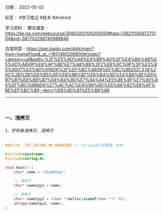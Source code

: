 日期： 2022-05-02

标签： #学习笔记 #技术 #Android 

学习资料： 
腾讯课堂 - https://ke.qq.com/webcourse/3060320/105200059#taid=13821114567275104&vid=387702298740988846

百度网盘 - https://pan.baidu.com/disk/main?from=homeFlow&_at_=1651480206800#/index?category=all&path=%2F%E5%AD%A6%E4%B9%A0%2F%E4%BA%AB%E5%AD%A6VIP%E8%AF%BE%E7%A8%8B%2F2%E6%9C%9F%2F%E3%80%9007%E3%80%91NDK%2F%EF%BC%8809%EF%BC%892021.3.14%20C%2B%2B%E6%B5%85%E6%8B%B7%E8%B4%9D%E4%B8%8E%E6%B7%B1%E6%8B%B7%E8%B4%9D%E7%9A%84%E5%8E%9F%E7%90%86%EF%BC%88NDK%E7%AC%AC%E4%B9%9D%E8%8A%82%E8%AF%BE%EF%BC%89--derry%E8%80%81%E5%B8%88

---
<br>

### 一、浅拷贝
###### 1、字符串浅拷贝、深拷贝
```cpp
#define _CRT_SECURE_NO_WARNINGS // strcpy运行会报错，支持

#include<iostream>
#include<string.h>

void main() {
	char* name = "XiaoMing";
	
	// 浅拷贝
	char* nameCpy1 = name;

	// 深拷贝
	char* nameCpy2 = (char *)malloc(sizeof(char *)* 10);
	strcpy(nameCpy2, name);
}

```

